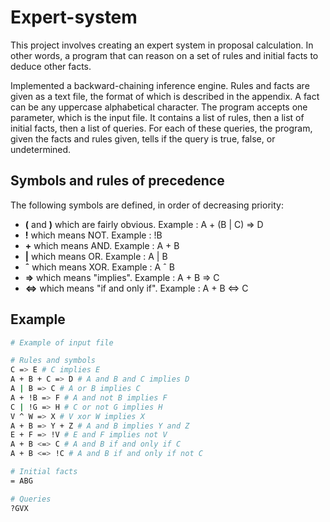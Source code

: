# Expert-system

This project involves creating an expert system in proposal calculation. In other words, a program that can reason on a set of rules and initial facts to deduce other facts.

Implemented a backward-chaining inference engine. Rules and facts are given as a text file, the format of which is described in the appendix. A fact can be any uppercase alphabetical character. The program accepts one parameter, which is the input file. It contains a list of rules, then a list of initial facts, then a list of queries. For each of these queries, the program, given the facts and rules given, tells if the query is true, false, or undetermined.

## Symbols and rules of precedence
The following symbols are defined, in order of decreasing priority:
* __(__ and __)__ which are fairly obvious. Example : A + (B | C) => D
* __!__   which means NOT. Example : !B
* __+__   which means AND. Example : A + B
* __|__   which means OR. Example : A | B
* __ˆ__   which means XOR. Example : A ˆ B
* __=>__  which means "implies". Example : A + B => C
* __<=>__ which means "if and only if". Example : A + B <=> C

## Example
```bash
# Example of input file

# Rules and symbols
C => E # C implies E
A + B + C => D # A and B and C implies D
A | B => C # A or B implies C
A + !B => F # A and not B implies F
C | !G => H # C or not G implies H
V ^ W => X # V xor W implies X
A + B => Y + Z # A and B implies Y and Z
E + F => !V # E and F implies not V
A + B <=> C # A and B if and only if C
A + B <=> !C # A and B if and only if not C

# Initial facts
= ABG

# Queries
?GVX
```



